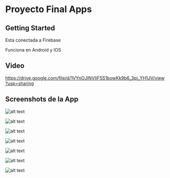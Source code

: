 # Proyecto Final Apps

## Getting Started

Esta conectada a Firebase

Funciona en Android y IOS

## Video

https://drive.google.com/file/d/1VYnOJINVIiF5S1bowKk9b6_3pj_YH1JV/view?usp=sharing

## Screenshots de la App

![alt text](https://i.postimg.cc/W1mN3nRr/Simulator-Screen-Shot-i-Phone-12-2021-12-07-at-19-01-02.png)

![alt text](https://i.postimg.cc/FKDhbHHH/Simulator-Screen-Shot-i-Phone-12-2021-12-07-at-19-01-09.png)

![alt text](https://i.postimg.cc/tTJpBGst/Simulator-Screen-Shot-i-Phone-12-2021-12-07-at-19-01-12.png)

![alt text](https://i.postimg.cc/ZRQZgs3k/Simulator-Screen-Shot-i-Phone-12-2021-12-07-at-19-01-15.png)

![alt text](https://i.postimg.cc/zXKbCTZD/Simulator-Screen-Shot-i-Phone-12-2021-12-07-at-19-01-38.png)

![alt text](https://i.postimg.cc/MpYn4xph/Simulator-Screen-Shot-i-Phone-12-2021-12-07-at-19-01-56.png)

![alt text](https://i.postimg.cc/W4WhNnr8/Simulator-Screen-Shot-i-Phone-12-2021-12-07-at-19-01-59.png)

